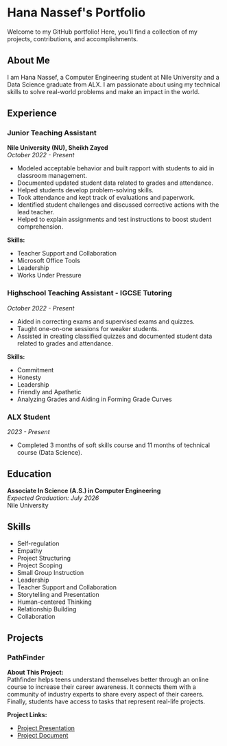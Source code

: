 # Hana Nassef's Portfolio

Welcome to my GitHub portfolio! Here, you’ll find a collection of my projects, contributions, and accomplishments.

## About Me

I am Hana Nassef, a Computer Engineering student at Nile University and a Data Science graduate from ALX. I am passionate about using my technical skills to solve real-world problems and make an impact in the world.

## Experience

### Junior Teaching Assistant
**Nile University (NU), Sheikh Zayed**  
*October 2022 - Present*

- Modeled acceptable behavior and built rapport with students to aid in classroom management.
- Documented updated student data related to grades and attendance.
- Helped students develop problem-solving skills.
- Took attendance and kept track of evaluations and paperwork.
- Identified student challenges and discussed corrective actions with the lead teacher.
- Helped to explain assignments and test instructions to boost student comprehension.

**Skills:**
- Teacher Support and Collaboration
- Microsoft Office Tools
- Leadership
- Works Under Pressure

### Highschool Teaching Assistant - IGCSE Tutoring
*October 2022 - Present*

- Aided in correcting exams and supervised exams and quizzes.
- Taught one-on-one sessions for weaker students.
- Assisted in creating classified quizzes and documented student data related to grades and attendance.

**Skills:**
- Commitment
- Honesty
- Leadership
- Friendly and Apathetic
- Analyzing Grades and Aiding in Forming Grade Curves

### ALX Student
*2023 - Present*

- Completed 3 months of soft skills course and 11 months of technical course (Data Science).

## Education

**Associate In Science (A.S.) in Computer Engineering**  
*Expected Graduation: July 2026*  
Nile University

## Skills

- Self-regulation
- Empathy
- Project Structuring
- Project Scoping
- Small Group Instruction
- Leadership
- Teacher Support and Collaboration
- Storytelling and Presentation
- Human-centered Thinking
- Relationship Building
- Collaboration

## Projects

### PathFinder

**About This Project:**  
Pathfinder helps teens understand themselves better through an online course to increase their career awareness. It connects them with a community of industry experts to share every aspect of their careers. Finally, students have access to tasks that represent real-life projects.

**Project Links:**
- [Project Presentation](https://docs.google.com/presentation/d/1MVG15wHVivtWr_8JTMuH2rh4HL0QrN7zrMk88MEYmmY/edit?usp=sharing)
- [Project Document](https://drive.google.com/file/d/1LpMKbMJCtSWkWURNCTPQuphaYiJMOfdI/view?usp=sharing)
